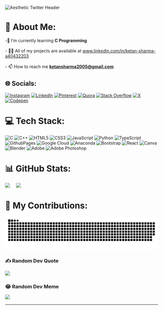 ![Aesthetic Twitter Header](https://github.com/ketan270/ketan270/assets/146920220/98f64d46-ada3-431a-a4a3-6e980bc67eea)
# 💫 About Me:
-🌱 I’m currently learning **C Programming**<br><br> - 👨‍💻 All of my projects are available at www.linkedin.com/in/ketan-sharma-a40432203<br><br>- 📫 How to reach me **ketansharma2005@gmail.com**


## 🌐 Socials:
[![Instagram](https://img.shields.io/badge/Instagram-%23E4405F.svg?logo=Instagram&logoColor=white)](https://instagram.com/_.ketan02._) [![LinkedIn](https://img.shields.io/badge/LinkedIn-%230077B5.svg?logo=linkedin&logoColor=white)](https://linkedin.com/in/ketan-sharma-a40432203) [![Pinterest](https://img.shields.io/badge/Pinterest-%23E60023.svg?logo=Pinterest&logoColor=white)](https://pinterest.com/ketansharma2005) [![Quora](https://img.shields.io/badge/Quora-%23B92B27.svg?logo=Quora&logoColor=white)](https://quora.com/profile/Ketan-Sharma-350) [![Stack Overflow](https://img.shields.io/badge/-Stackoverflow-FE7A16?logo=stack-overflow&logoColor=white)](https://stackoverflow.com/users/ketan-sharma) [![X](https://img.shields.io/badge/X-black.svg?logo=X&logoColor=white)](https://x.com/KETANSHARMA2005) [![Codepen](https://img.shields.io/badge/Codepen-000000?style=for-the-badge&logo=codepen&logoColor=white)](https://codepen.io/ketan-sharma-the-animator) 

# 💻 Tech Stack:
![C](https://img.shields.io/badge/c-%2300599C.svg?style=for-the-badge&logo=c&logoColor=white) ![C++](https://img.shields.io/badge/c++-%2300599C.svg?style=for-the-badge&logo=c%2B%2B&logoColor=white) ![HTML5](https://img.shields.io/badge/html5-%23E34F26.svg?style=for-the-badge&logo=html5&logoColor=white) ![CSS3](https://img.shields.io/badge/css3-%231572B6.svg?style=for-the-badge&logo=css3&logoColor=white) ![JavaScript](https://img.shields.io/badge/javascript-%23323330.svg?style=for-the-badge&logo=javascript&logoColor=%23F7DF1E) ![Python](https://img.shields.io/badge/python-3670A0?style=for-the-badge&logo=python&logoColor=ffdd54) ![TypeScript](https://img.shields.io/badge/typescript-%23007ACC.svg?style=for-the-badge&logo=typescript&logoColor=white) ![GithubPages](https://img.shields.io/badge/github%20pages-121013?style=for-the-badge&logo=github&logoColor=white) ![Google Cloud](https://img.shields.io/badge/GoogleCloud-%234285F4.svg?style=for-the-badge&logo=google-cloud&logoColor=white) ![Anaconda](https://img.shields.io/badge/Anaconda-%2344A833.svg?style=for-the-badge&logo=anaconda&logoColor=white) ![Bootstrap](https://img.shields.io/badge/bootstrap-%238511FA.svg?style=for-the-badge&logo=bootstrap&logoColor=white) ![React](https://img.shields.io/badge/react-%2320232a.svg?style=for-the-badge&logo=react&logoColor=%2361DAFB) ![Canva](https://img.shields.io/badge/Canva-%2300C4CC.svg?style=for-the-badge&logo=Canva&logoColor=white) ![Blender](https://img.shields.io/badge/blender-%23F5792A.svg?style=for-the-badge&logo=blender&logoColor=white) ![Adobe](https://img.shields.io/badge/adobe-%23FF0000.svg?style=for-the-badge&logo=adobe&logoColor=white) ![Adobe Photoshop](https://img.shields.io/badge/adobe%20photoshop-%2331A8FF.svg?style=for-the-badge&logo=adobe%20photoshop&logoColor=white)
# 📊 GitHub Stats:
<img src="https://github-readme-stats.vercel.app/api?username=ketan270&theme=omni&hide_border=false&include_all_commits=false&count_private=false" width="400">&nbsp;&nbsp;&nbsp;&nbsp;
<img src="https://github-readme-streak-stats.herokuapp.com/?user=ketan270&theme=omni&hide_border=false" width="400">

# 🐍 My Contributions:
<img src="https://raw.githubusercontent.com/ketan270/ketan270/output/snake.svg" alt="Snake animation" />


### ✍️ Random Dev Quote
![](https://quotes-github-readme.vercel.app/api?type=horizontal&theme=radical)

### 😂 Random Dev Meme
<img src='https://randommeme-five.vercel.app/' style="height: 400px;"/>

---

<!-- Proudly created with GPRM ( https://gprm.itsvg.in ) -->
